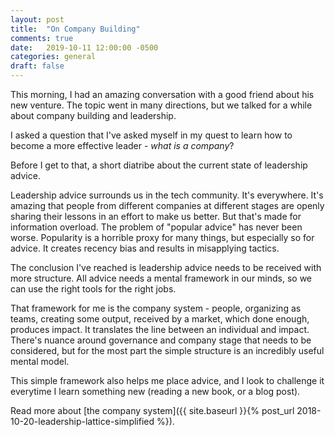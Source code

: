 ```yaml
---
layout: post
title:  "On Company Building"
comments: true
date:   2019-10-11 12:00:00 -0500
categories: general
draft: false
---
```


This morning, I had an amazing conversation with a good friend about his new venture. The topic went in many directions, but we talked for a while about company building and leadership.

I asked a question that I've asked myself in my quest to learn how to become a more effective leader - _what is a company_? 

Before I get to that, a short diatribe about the current state of leadership advice.

Leadership advice surrounds us in the tech community. It's everywhere. It's amazing that people from different companies at different stages are openly sharing their lessons in an effort to make us better. But that's made for information overload. The problem of "popular advice" has never been worse. Popularity is a horrible proxy for many things, but especially so for advice. It creates recency bias and results in misapplying tactics. 

The conclusion I've reached is leadership advice needs to be received with more structure. All advice needs a mental framework in our minds, so we can use the right tools for the right jobs.

That framework for me is the company system - people, organizing as teams, creating some output, received by a market, which done enough, produces impact. It translates the line between an individual and impact. There's nuance around governance and company stage that needs to be considered, but for the most part the simple structure is an incredibly useful mental model.

This simple framework also helps me place advice, and I look to challenge it everytime I learn something new (reading a new book, or a blog post).

Read more about [the company system]({{ site.baseurl }}{% post_url 2018-10-20-leadership-lattice-simplified %}).